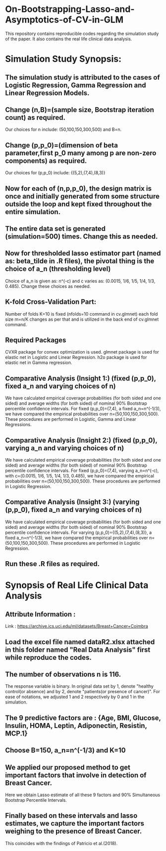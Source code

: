 # On-Bootstrapping-Lasso-and-Asymptotics-of-CV-in-GLM
This repository contains reproducible codes regarding the simulation study of the paper. It also contains the real life clinical data analysis.


# Simulation Study Synopsis:

## The simulation study is attributed to the cases of Logistic Regression, Gamma Regression and Linear Regression Models. 


## Change (n,B)=(sample size, Bootstrap iteration count) as required. 
Our choices for n include: (50,100,150,300,500) and B=n.

## Change (p,p_0)=(dimension of beta parameter,first p_0 many among p are non-zero components) as required.
Our choices for (p,p_0) include: {(5,2),(7,4),(8,3)}

## Now for each of (n,p,p_0), the design matrix is once and initially generated from some structure outside the loop and kept fixed throughout the entire simulation. 

## The entire data set is generated (simulation=500) times. Change this as needed.

## Now for thresholded lasso estimator part (named as: beta_tilde in .R files), the pivotal thing is the choice of a_n (thresholding level)
Choice of a_n is given as: n^(-c) and c varies as: (0.0015, 1/6, 1/5, 1/4, 1/3, 0.485). 
Change these choices as needed.


## K-fold Cross-Validation Part:
Number of folds K=10 is fixed (nfolds=10 command in cv.glmnet)
each fold size m=n/K changes as per that and is utilized in the back end of cv.glmnet command. 


## Required Packages
CVXR package for convex optimization is used.
glmnet package is used for elastic net in Logistic and Linear Regression. 
h2o package is used for elastic net in Gamma regression.



## Comparative Analysis (Insight 1:) (fixed (p,p_0), fixed a_n and varying choices of n)
We have calculated empirical coverage probabilities (for both sided and one sided) and average widths (for both sided) of nominal 90% Bootstrap percentile confidence intervals.
For fixed (p,p_0)=(7,4), a fixed a_n=n^(-1/3), we have compared the empirical probabilities over n=(50,100,150,300,500).
These procedures are performed in Logistic, Gamma and Linear Regressions.


## Comparative Analysis (Insight 2:) (fixed (p,p_0), varying a_n and varying choices of n)
We have calculated empirical coverage probabilities (for both sided and one sided) and average widths (for both sided) of nominal 90% Bootstrap percentile confidence intervals.
For fixed (p,p_0)=(7,4), varying a_n=n^(-c), with c=(0.0015, 1/6, 1/5, 1/4, 1/3, 0.485), we have compared the empirical probabilities over n=(50,100,150,300,500).
These procedures are performed in Logistic Regression.


## Comparative Analysis (Insight 3:) (varying (p,p_0), fixed a_n and varying choices of n)
We have calculated empirical coverage probabilities (for both sided and one sided) and average widths (for both sided) of nominal 90% Bootstrap percentile confidence intervals.
For varying (p,p_0)={(5,2),(7,4),(8,3)}, a fixed a_n=n^(-1/3), we have compared the empirical probabilities over n=(50,100,150,300,500).
These procedures are performed in Logistic Regression.


## Run these .R files as required.




# Synopsis of Real Life Clinical Data Analysis

## Attribute Information :

Link : https://archive.ics.uci.edu/ml/datasets/Breast+Cancer+Coimbra

## Load the excel file named dataR2.xlsx attached in this folder named "Real Data Analysis" first while reproduce the codes.

## The number of observations n is 116. 
The response variable is binary. In original data set by 1, denote "healthy control(or absence) and by 2, denote "patients(or presence of cancer)".
For ease of notations, we adjusted 1 and 2 respectively by 0 and 1 in the simulation.

## The 9 predictive factors are : {Age, BMI, Glucose, Insulin, HOMA, Leptin, Adiponectin, Resistin, MCP.1}

## Choose B=150, a_n=n^(-1/3) and K=10

## We applied our proposed method to get important factors that involve in detection of Breast Cancer.
Here we obtain Lasso estimate of all these 9 factors and 90% Simultaneous Bootstrap Percentile Intervals.

## Finally based on these intervals and lasso estimates, we capture the important factors weighing to the presence of Breast Cancer.
This coincides with the findings of Patricio et al.(2018).




